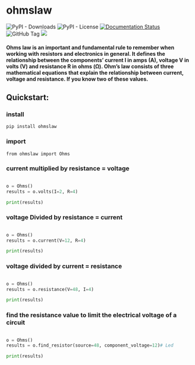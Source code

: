 # ohmslaw

![PyPI - Downloads](https://img.shields.io/pypi/dm/ohmslaw)
![PyPI - License](https://img.shields.io/pypi/l/ohmslaw)
[![Documentation Status](https://readthedocs.org/projects/ohmslaw/badge/?version=latest)](https://ohmslaw.readthedocs.io/en/latest/?badge=latest)
![GitHub Tag](https://img.shields.io/github/v/tag/JuanBindez/ohmslaw?include_prereleases&link=https%3A%2F%2Fgithub.com%2FJuanBindez%2Fohmslaw%2Ftags)
<a href="https://pypi.org/project/ohmslaw/"><img src="https://img.shields.io/pypi/v/ohmslaw" /></a>


#### Ohms law is an important and fundamental rule to remember when working with resistors and electronics in general. It defines the relationship between the components’ current I in amps (A), voltage V in volts (V) and resistance R in ohms (Ω). Ohm’s law consists of three mathematical equations that explain the relationship between current, voltage and resistance. If you know two of these values.

## Quickstart:

### install

    pip install ohmslaw

### import

    from ohmslaw import Ohms

### current multiplied by resistance = voltage

```python

o = Ohms()
results = o.volts(I=2, R=4)

print(results)

```

### voltage Divided by resistance = current

```python

o = Ohms()
results = o.current(V=12, R=4)

print(results)

```


### voltage divided by current = resistance

```python

o = Ohms()
results = o.resistance(V=48, I=4)

print(results)

```

### find the resistance value to limit the electrical voltage of a circuit

```python

o = Ohms()
results = o.find_resistor(source=48, component_voltage=12)# Led

print(results)

```
